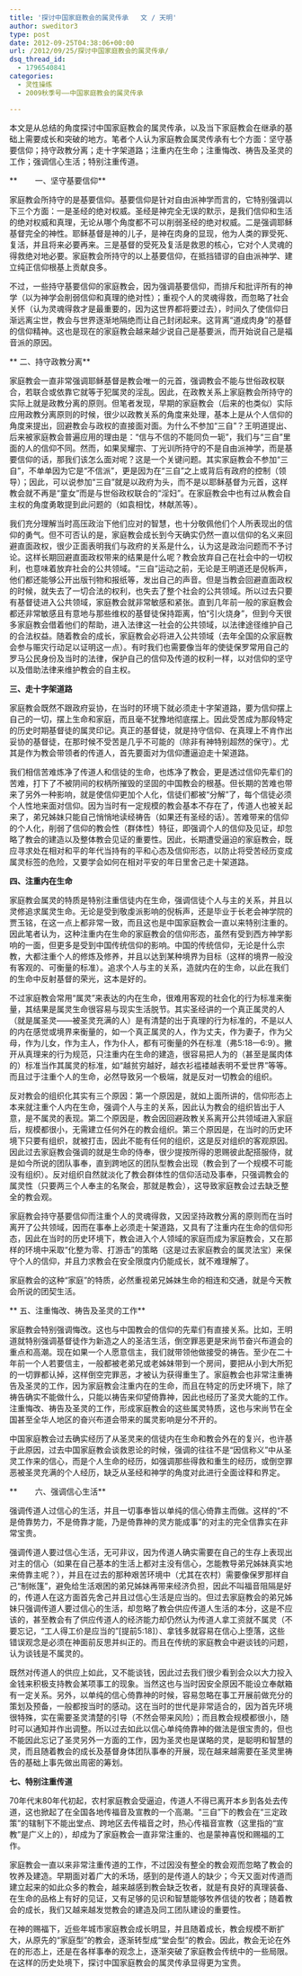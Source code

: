 ```yaml
---
title: '探讨中国家庭教会的属灵传承   文 / 天明'
author: sweditor3
type: post
date: 2012-09-25T04:38:06+00:00
url: /2012/09/25/探讨中国家庭教会的属灵传承/
dsq_thread_id:
  - 1796540841
categories:
  - 灵性操练
  - 2009秋季号——中国家庭教会的属灵传承

---
```

本文是从总结的角度探讨中国家庭教会的属灵传承，以及当下家庭教会在继承的基础上需要成长和突破的地方。笔者个人认为家庭教会属灵传承有七个方面：坚守基要信仰；持守政教分离；走十字架道路；注重内在生命；注重悔改、祷告及圣灵的工作；强调信心生活；特别注重传道。

**        一、坚守基要信仰**

家庭教会所持守的是基要信仰。基要信仰是针对自由派神学而言的，它特别强调以下三个方面：一是圣经的绝对权威。圣经是神完全无误的默示，是我们信仰和生活的绝对权威和真理，无论从哪个角度都不可以削弱圣经的绝对权威。二是强调耶稣基督完全的神性。耶稣基督是神的儿子，是神在肉身的显现，他为人类的罪受死、复活，并且将来必要再来。三是基督的受死及复活是救恩的核心，它对个人灵魂的得救绝对地必要。家庭教会所持守的以上基要信仰，在抵挡错谬的自由派神学、建立纯正信仰根基上贡献良多。
  
不过，一些持守基要信仰的家庭教会，因为强调基要信仰，而排斥和批评所有的神学（以为神学会削弱信仰和真理的绝对性）；重视个人的灵魂得救，而忽略了社会关怀（认为灵魂得救才是最重要的，因为这世界都将要过去），时间久了使信仰日渐远离尘世，教会与世界逐渐地隔绝而让自己封闭起来。这背离“道成肉身”的基督的信仰精神。这也是现在的家庭教会越来越少说自己是基要派，而开始说自己是福音派的原因。

** 二、持守政教分离**

家庭教会一直非常强调耶稣基督是教会唯一的元首，强调教会不能与世俗政权联合，若联合或依靠它就等于犯属灵的淫乱。因此，在政教关系上家庭教会所持守的实际上就是政教分离的原则。但笔者发现，早期的家庭教会（后来的也类似）实际应用政教分离原则的时候，很少以政教关系的角度来处理，基本上是从个人信仰的角度来提出，回避教会与政权的直接面对面。为什么不参加“三自”？王明道提出、后来被家庭教会普遍应用的理由是：“信与不信的不能同负一轭”，我们与“三自”里面的人的信仰不同。然而，如果吴耀宗、丁光训所持守的不是自由派神学，而是基要信仰的话，那我们该怎么面对呢？这是一个关键问题。其实家庭教会不参加“三自”，不单单因为它是“不信派”，更是因为在“三自”之上或背后有政府的控制（领导）；因此，可以说参加“三自”就是以政府为头，而不是以耶稣基督为元首，这样教会就不再是“童女”而是与世俗政权联合的“淫妇”。在家庭教会中也有过从教会自主权的角度勇敢提到此问题的（如袁相忱，林献羔等）。
  
我们充分理解当时高压政治下他们应对的智慧，也十分敬佩他们个人所表现出的信仰的勇气。但不可否认的是，家庭教会成长到今天确实仍然一直以信仰的名义来回避直面政权，很少正面表明我们与政府的关系是什么，认为这是政治问题而不予讨论。这样长期回避直面政权带来的结果是什么呢？教会放弃自己在社会中的一切权利，也意味着放弃社会的公共领域。“三自”运动之前，无论是王明道还是倪柝声，他们都还能够公开出版刊物和报纸等，发出自己的声音。但是当教会回避直面政权的时候，就失去了一切合法的权利，也失去了整个社会的公共领域。所以过去只要有基督徒进入公共领域，家庭教会就非常敏感和紧张。直到几年前一般的家庭教会都还非常敏感且有意地与那些维权的基督徒保持距离，怕“引火烧身”，但到今天很多家庭教会借着他们的帮助，进入法律这一社会的公共领域，以法律途径维护自己的合法权益。随着教会的成长，家庭教会必将进入公共领域（去年全国的众家庭教会参与赈灾行动足以证明这一点）。有时我们也需要像当年的使徒保罗常用自己的罗马公民身份及当时的法律，保护自己的信仰及传道的权利一样，以对信仰的坚守以及借助法律来维护教会的自主权。

**三、走十字架道路**

家庭教会既然不跟政府妥协，在当时的环境下就必须走十字架道路，要为信仰摆上自己的一切，摆上生命和家庭，而且毫不犹豫地彻底摆上。因此受苦成为那段特定的历史时期基督徒的属灵印记。真正的基督徒，就是持守信仰、在真理上不肯作出妥协的基督徒，在那时候不受苦是几乎不可能的（除非有神特别超然的保守）。尤其是作为教会带领者的传道人，首先要面对为信仰遭逼迫走十架道路。
  
我们相信苦难炼净了传道人和信徒的生命，也炼净了教会，更是透过信仰先辈们的苦难，打下了不被阴间的权柄所摧毁的坚固的中国教会的根基。但长期的苦难也带来了另外一种影响，就是使信仰更加个人化，信徒们都被“分解”了，每个信徒必须个人性地来面对信仰。因为当时有一定规模的教会基本不存在了，传道人也被关起来了，弟兄姊妹只能自己悄悄地读经祷告（如果还有圣经的话）。苦难带来的信仰的个人化，削弱了信仰的教会性（群体性）特征，即强调个人的信仰及见证，却忽略了教会的建造以及整体教会见证的重要性。因此，长期遭受逼迫的家庭教会，既应寻求处在相对和平的年代当持有的平和心态及信仰形态，以防止将受苦经历变成属灵标签的危险，又要学会如何在相对平安的年日里舍己走十架道路。

**四、注重内在生命**

家庭教会属灵的特质是特别注重信徒内在生命，强调信徒个人与主的关系，并且以灵修追求属灵生命。无论是受到敬虔派影响的倪柝声，还是毕业于长老会神学院的贾玉铭，在这一点上都非常一致，而且这也是中国家庭教会一直以来特别注重的。因此笔者认为，这种注重内在生命的家庭教会的信仰形态，虽然有受到西方神学影响的一面，但更多是受到中国传统信仰的影响。中国的传统信仰，无论是什么宗教，大都注重个人的修炼及修养，并且以达到某种境界为目标（这样的境界一般没有客观的、可衡量的标准）。追求个人与主的关系，造就内在的生命，以此在我们的生命中反射基督的荣光，这本是好的。
  
不过家庭教会常用“属灵”来表达的内在生命，很难用客观的社会化的行为标准来衡量，其结果是属灵生命很容易与现实生活脱节。其实圣经讲的一个真正属灵的人（就是属圣灵——被圣灵充满的人）是有清楚的出于真理的行为标准的，不是以人的内在感觉或境界来衡量的，如一个真正属灵的人，作为丈夫，作为妻子，作为父母，作为儿女，作为主人，作为仆人，都有可衡量的外在标准（弗5:18—6:9）。撇开从真理来的行为规范，只注重内在生命的建造，很容易把人为的（甚至是属肉体的）标准当作其属灵的标准，如“越贫穷越好，越衣衫褴褛越表明不爱世界”等等。而且过于注重个人的生命，必然导致另一个极端，就是反对一切教会的组织。

反对教会的组织化其实有三个原因：第一个原因是，就如上面所讲的，信仰形态上本来就注重个人内在生命，强调个人与主的关系，因此认为教会的组织皆出于人意，是不属灵的表现。第二个原因是，教会因回避政教关系离开公共领域进入家庭后，规模都很小，无需建立任何外在的教会组织。第三个原因是，在当时的历史环境下只要有组织，就被打击，因此不能有任何的组织，这是反对组织的客观原因。因此过去家庭教会强调的就是生命的侍奉，很少提按所得的恩赐彼此配搭服侍，就是如今所说的团队事奉，直到跨地区的团队型教会出现（教会到了一个规模不可能没有组织）。反对组织自然就淡化了教会群体性的信仰活动及事奉，只强调教会的属灵性（只要两三个人奉主的名聚会，那就是教会），这导致家庭教会过去缺乏整全的教会观。
  
家庭教会持守基要信仰而注重个人的灵魂得救，又因坚持政教分离的原则而在当时离开了公共领域，因而在事奉上必须走十架道路，又具有了注重内在生命的信仰形态，因此在当时的历史环境下，教会进入个人领域的家庭而成为家庭教会，又在那样的环境中采取“化整为零、打游击”的策略（这是过去家庭教会的属灵法宝）来保守个人的信仰，并且力求教会在安全限度内仍能成长，就不难理解了。
  
家庭教会的这种“家庭”的特质，必然重视弟兄姊妹生命的相连和交通，就是今天教会所说的团契生活。

** 五、注重悔改、祷告及圣灵的工作**

家庭教会特别强调悔改。这也与中国教会的信仰的先辈们有直接关系。比如，王明道就特别强调基督徒作为新造之人的圣洁生活，倒空罪恶更是宋尚节奋兴布道会的重点和高潮。现在如果一个人愿意信主，我们就带领他做接受的祷告。至少在二十年前一个人若要信主，一般都被老弟兄或老姊妹带到一个房间，要把从小到大所犯的一切罪都认掉，这样倒空完罪恶，才被认为获得重生了。家庭教会也非常注重祷告及圣灵的工作，因为家庭教会注重内在的生命，而且在特定的历史环境下，除了祷告确实不能做什么，只能以祷告来仰望倚靠神，因此也经历了圣灵大能的工作。注重悔改、祷告及圣灵的工作，形成家庭教会的这些属灵特质，这也与宋尚节在全国甚至全华人地区的奋兴布道会带来的属灵影响是分不开的。
  
中国家庭教会过去确实经历了从圣灵来的信徒内在生命和教会外在的复兴，也许基于此原因，过去中国家庭教会谈救恩论的时候，强调的往往不是“因信称义”中从圣灵工作来的信心，而是个人生命的经历，如强调那些得救和重生的经历，或倒空罪恶被圣灵充满的个人经历，缺乏从圣经和神学的角度对此进行全面诠释和界定。

**        六、强调信心生活**

强调传道人过信心的生活，并且一切事奉皆以单纯的信心倚靠主而做。这样的“不是倚靠势力，不是倚靠才能，乃是倚靠神的灵方能成事”的对主的完全信靠实在非常宝贵。
  
强调传道人要过信心生活，无可非议，因为传道人确实需要在自己的生存上表现出对主的信心（如果在自己基本的生活上都对主没有信心，怎能教导弟兄姊妹真实地来倚靠主呢？），并且在过去的那种艰苦环境中（尤其在农村）需要像保罗那样自己“制帐篷”，避免给生活艰困的弟兄姊妹再带来经济负担，因此不叫福音阻隔是好的，传道人在这方面首先舍己并且过信心生活是应当的。但过去家庭教会的弟兄姊妹只强调传道人要过信心的生活，却忽略了教会供应传道人生活的本分，这是不应该的，甚至教会有了供应传道人的经济能力却仍然认为传道人拿工资就不属灵（不要忘记，“工人得工价是应当的”[提前5:18]）、拿钱多就容易在信心上堕落，这些错误观念是必须在神面前反思并纠正的。而且在传统的家庭教会中避谈钱的问题，认为谈钱是不属灵的。
  
既然对传道人的供应上如此，又不能谈钱，因此过去我们很少看到会众以大力投入金钱来积极支持教会某项事工的现象。当然这也与当时因安全原因不能设立奉献箱有一定关系。另外，以单纯的信心倚靠神的时候，容易忽略在事工开展前做充分的策划及预备，一般都按当时的感动。这在当时的世代是非常适合的，因为首先环境很特殊，实在需要圣灵清楚的引导（不然会带来风险）；而且教会规模都很小，随时可以通知并作出调整。所以过去如此以信心单纯倚靠神的做法是很宝贵的，但也不能因此忘记了圣灵另外一方面的工作，因为圣灵也是谋略的灵，是聪明和智慧的灵，而且随着教会的成长及基督身体团队事奉的开展，现在越来越需要在圣灵里祷告的基础上事先做出周密的筹划。

**七、特别注重传道**

70年代末80年代初起，农村家庭教会受逼迫，传道人不得已离开本乡到各处去传道，这也掀起了在全国各地传福音及宣教的一个高潮。“三自”下的教会在“三定政策”的辖制下不能出堂点、跨地区去传福音之时，热心传福音宣教（这里指的“宣教”是广义上的），却成为了家庭教会一直非常注重的、也是蒙神喜悦和赐福的工作。
  
家庭教会一直以来非常注重传道的工作，不过因没有整全的教会观而忽略了教会的牧养及建造。早期面对着广大的禾场，感到的是传道人的缺少；今天又面对传道而建立起来的如此众多的教会，越来越感到教会缺乏牧者，就是有良好的真理装备、在生命的品格上有好的见证，又有足够的见识和智慧能够牧养信徒的牧者；随着教会的成长，我们又越来越发觉教会的建造及同工团队建设的重要性。

在神的赐福下，近些年城市家庭教会成长明显，并且随着成长，教会规模不断扩大，从原先的“家庭型”的教会，逐渐转型成“堂会型”的教会。因此，教会无论在外在的形态上，还是在各样事奉的观念上，逐渐突破了家庭教会传统中的一些局限。在这样的历史处境下，探讨中国家庭教会的属灵传承显得更为宝贵。